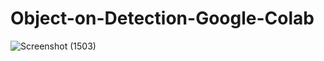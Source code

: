 # Object-on-Detection-Google-Colab

![Screenshot (1503)](https://github.com/user-attachments/assets/2f4f1508-37ab-4836-8a33-471ebc4d41c5)
